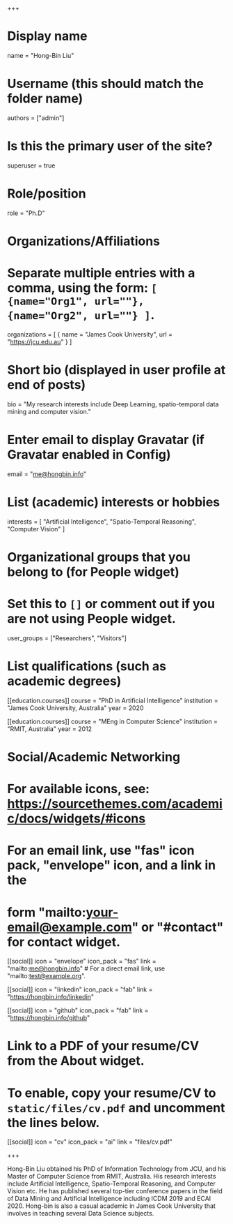+++
# Display name
name = "Hong-Bin Liu"

# Username (this should match the folder name)
authors = ["admin"]

# Is this the primary user of the site?
superuser = true

# Role/position
role = "Ph.D"

# Organizations/Affiliations
#   Separate multiple entries with a comma, using the form: `[ {name="Org1", url=""}, {name="Org2", url=""} ]`.
organizations = [ { name = "James Cook University", url = "https://jcu.edu.au" } ]

# Short bio (displayed in user profile at end of posts)
bio = "My research interests include Deep Learning, spatio-temporal data mining and computer vision."

# Enter email to display Gravatar (if Gravatar enabled in Config)
email = "me@hongbin.info"

# List (academic) interests or hobbies
interests = [
  "Artificial Intelligence",
  "Spatio-Temporal Reasoning",
  "Computer Vision"
]

# Organizational groups that you belong to (for People widget)
#   Set this to `[]` or comment out if you are not using People widget.
user_groups = ["Researchers", "Visitors"]

# List qualifications (such as academic degrees)
[[education.courses]]
  course = "PhD in Artificial Intelligence"
  institution = "James Cook University, Australia"
  year = 2020

[[education.courses]]
  course = "MEng in Computer Science"
  institution = "RMIT, Australia"
  year = 2012

# Social/Academic Networking
# For available icons, see: https://sourcethemes.com/academic/docs/widgets/#icons
#   For an email link, use "fas" icon pack, "envelope" icon, and a link in the
#   form "mailto:your-email@example.com" or "#contact" for contact widget.

[[social]]
  icon = "envelope"
  icon_pack = "fas"
  link = "mailto:me@hongbin.info"  # For a direct email link, use "mailto:test@example.org".


[[social]]
  icon = "linkedin"
  icon_pack = "fab"
  link = "https://hongbin.info/linkedin"

[[social]]
  icon = "github"
  icon_pack = "fab"
  link = "https://hongbin.info/github"

# Link to a PDF of your resume/CV from the About widget.
# To enable, copy your resume/CV to `static/files/cv.pdf` and uncomment the lines below.
[[social]]
 icon = "cv"
 icon_pack = "ai"
 link = "files/cv.pdf"

+++

Hong-Bin Liu obtained his PhD of Information Technology from JCU, and his Master of Computer Science from RMIT, Australia. His research interests include Artificial Intelligence, Spatio-Temporal Reasoning, and Computer Vision etc. He has published several top-tier conference papers in the field of Data Mining and Artificial Intelligence including ICDM 2019 and ECAI 2020. Hong-bin is also a casual academic in James Cook University that involves in teaching several Data Science subjects.
